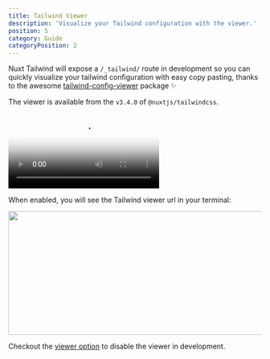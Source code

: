 ```yaml
---
title: Tailwind Viewer
description: 'Visualize your Tailwind configuration with the viewer.'
position: 5
category: Guide
categoryPosition: 2
---
```


Nuxt Tailwind will expose a `/_tailwind/` route in development so you can quickly visualize your tailwind configuration with easy copy pasting, thanks to the awesome [tailwind-config-viewer](https://github.com/rogden/tailwind-config-viewer) package ✨

The viewer is available from the `v3.4.0` of `@nuxtjs/tailwindcss`.

<video poster="https://res.cloudinary.com/nuxt/video/upload/v1608225750/nuxt-tailwind-viewer_ktowjm.jpg" loop playsinline controls>
  <source src="https://res.cloudinary.com/nuxt/video/upload/q_auto/v1608225750/nuxt-tailwind-viewer_ktowjm.webm" type="video/webm" />
  <source src="https://res.cloudinary.com/nuxt/video/upload/q_auto/v1608225750/nuxt-tailwind-viewer_ktowjm.mp4" type="video/mp4" />
  <source src="https://res.cloudinary.com/nuxt/video/upload/q_auto/v1608225750/nuxt-tailwind-viewer_ktowjm.ogv" type="video/ogg" />
</video>

When enabled, you will see the Tailwind viewer url in your terminal:

<img src="/tailwind-viewer.png" width="530" height="246" style="margin: 0;" />

Checkout the [viewer option](/options#viewer) to disable the viewer in development.
